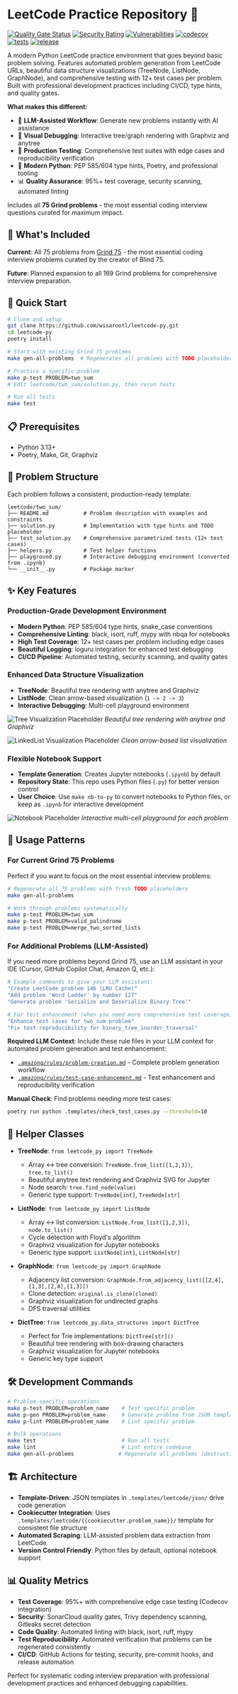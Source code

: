 # LeetCode Practice Repository 🚀

[![Quality Gate Status](https://sonarcloud.io/api/project_badges/measure?project=wisarootl_leetcode-py&metric=alert_status)](https://sonarcloud.io/summary/new_code?id=wisarootl_leetcode-py)
[![Security Rating](https://sonarcloud.io/api/project_badges/measure?project=wisarootl_leetcode-py&metric=security_rating)](https://sonarcloud.io/summary/new_code?id=wisarootl_leetcode-py)
[![Vulnerabilities](https://sonarcloud.io/api/project_badges/measure?project=wisarootl_leetcode-py&metric=vulnerabilities)](https://sonarcloud.io/summary/new_code?id=wisarootl_leetcode-py)
[![codecov](https://codecov.io/gh/wisarootl/leetcode-py/graph/badge.svg?token=TI97VUIA4Z)](https://codecov.io/gh/wisarootl/leetcode-py)
[![tests](https://img.shields.io/github/actions/workflow/status/wisarootl/leetcode-py/ci-test.yml?branch=main&label=tests&logo=github)](https://github.com/wisarootl/zerv/actions/workflows/ci-test.yml)
[![release](https://img.shields.io/github/actions/workflow/status/wisarootl/leetcode-py/cd.yml?branch=main&label=release&logo=github)](https://github.com/wisarootl/zerv/actions/workflows/cd.yml)

A modern Python LeetCode practice environment that goes beyond basic problem solving. Features automated problem generation from LeetCode URLs, beautiful data structure visualizations (TreeNode, ListNode, GraphNode), and comprehensive testing with 12+ test cases per problem. Built with professional development practices including CI/CD, type hints, and quality gates.

**What makes this different:**

- 🤖 **LLM-Assisted Workflow**: Generate new problems instantly with AI assistance
- 🎨 **Visual Debugging**: Interactive tree/graph rendering with Graphviz and anytree
- 🧪 **Production Testing**: Comprehensive test suites with edge cases and reproducibility verification
- 🚀 **Modern Python**: PEP 585/604 type hints, Poetry, and professional tooling
- 📊 **Quality Assurance**: 95%+ test coverage, security scanning, automated linting

Includes all **75 Grind problems** - the most essential coding interview questions curated for maximum impact.

## 🎯 What's Included

**Current**: All 75 problems from [Grind 75](https://www.techinterviewhandbook.org/grind75/) - the most essential coding interview problems curated by the creator of Blind 75.

**Future**: Planned expansion to all 169 Grind problems for comprehensive interview preparation.

## 🚀 Quick Start

```bash
# Clone and setup
git clone https://github.com/wisarootl/leetcode-py.git
cd leetcode-py
poetry install

# Start with existing Grind 75 problems
make gen-all-problems  # Regenerates all problems with TODO placeholders

# Practice a specific problem
make p-test PROBLEM=two_sum
# Edit leetcode/two_sum/solution.py, then rerun tests

# Run all tests
make test
```

## 📋 Prerequisites

- Python 3.13+
- Poetry, Make, Git, Graphviz

## 📁 Problem Structure

Each problem follows a consistent, production-ready template:

```
leetcode/two_sum/
├── README.md           # Problem description with examples and constraints
├── solution.py         # Implementation with type hints and TODO placeholder
├── test_solution.py    # Comprehensive parametrized tests (12+ test cases)
├── helpers.py          # Test helper functions
├── playground.py       # Interactive debugging environment (converted from .ipynb)
└── __init__.py         # Package marker
```

## ✨ Key Features

### Production-Grade Development Environment

- **Modern Python**: PEP 585/604 type hints, snake_case conventions
- **Comprehensive Linting**: black, isort, ruff, mypy with nbqa for notebooks
- **High Test Coverage**: 12+ test cases per problem including edge cases
- **Beautiful Logging**: loguru integration for enhanced test debugging
- **CI/CD Pipeline**: Automated testing, security scanning, and quality gates

### Enhanced Data Structure Visualization

- **TreeNode**: Beautiful tree rendering with anytree and Graphviz
- **ListNode**: Clean arrow-based visualization (`1 -> 2 -> 3`)
- **Interactive Debugging**: Multi-cell playground environment

![Tree Visualization Placeholder](docs/images/tree-viz.png)
_Beautiful tree rendering with anytree and Graphviz_

![LinkedList Visualization Placeholder](docs/images/linkedlist-viz.png)
_Clean arrow-based list visualization_

### Flexible Notebook Support

- **Template Generation**: Creates Jupyter notebooks (`.ipynb`) by default
- **Repository State**: This repo uses Python files (`.py`) for better version control
- **User Choice**: Use `make nb-to-py` to convert notebooks to Python files, or keep as `.ipynb` for interactive development

![Notebook Placeholder](docs/images/notebook-example.png)
_Interactive multi-cell playground for each problem_

## 🔄 Usage Patterns

### For Current Grind 75 Problems

Perfect if you want to focus on the most essential interview problems:

```bash
# Regenerate all 75 problems with fresh TODO placeholders
make gen-all-problems

# Work through problems systematically
make p-test PROBLEM=two_sum
make p-test PROBLEM=valid_palindrome
make p-test PROBLEM=merge_two_sorted_lists
```

### For Additional Problems (LLM-Assisted)

If you need more problems beyond Grind 75, use an LLM assistant in your IDE (Cursor, GitHub Copilot Chat, Amazon Q, etc.):

```bash
# Example commands to give your LLM assistant:
"Create LeetCode problem 146 (LRU Cache)"
"Add problem 'Word Ladder' by number 127"
"Generate problem 'Serialize and Deserialize Binary Tree'"

# For test enhancement (when you need more comprehensive test coverage):
"Enhance test cases for two_sum problem"
"Fix test reproducibility for binary_tree_inorder_traversal"
```

**Required LLM Context**: Include these rule files in your LLM context for automated problem generation and test enhancement:

- [`.amazonq/rules/problem-creation.md`](.amazonq/rules/problem-creation.md) - Complete problem generation workflow
- [`.amazonq/rules/test-case-enhancement.md`](.amazonq/rules/test-case-enhancement.md) - Test enhancement and reproducibility verification

**Manual Check**: Find problems needing more test cases:

```bash
poetry run python .templates/check_test_cases.py --threshold=10
```

## 🧰 Helper Classes

- **TreeNode**: `from leetcode_py import TreeNode`
    - Array ↔ tree conversion: `TreeNode.from_list([1,2,3])`, `tree.to_list()`
    - Beautiful anytree text rendering and Graphviz SVG for Jupyter
    - Node search: `tree.find_node(value)`
    - Generic type support: `TreeNode[int]`, `TreeNode[str]`

- **ListNode**: `from leetcode_py import ListNode`
    - Array ↔ list conversion: `ListNode.from_list([1,2,3])`, `node.to_list()`
    - Cycle detection with Floyd's algorithm
    - Graphviz visualization for Jupyter notebooks
    - Generic type support: `ListNode[int]`, `ListNode[str]`

- **GraphNode**: `from leetcode_py import GraphNode`
    - Adjacency list conversion: `GraphNode.from_adjacency_list([[2,4],[1,3],[2,4],[1,3]])`
    - Clone detection: `original.is_clone(cloned)`
    - Graphviz visualization for undirected graphs
    - DFS traversal utilities

- **DictTree**: `from leetcode_py.data_structures import DictTree`
    - Perfect for Trie implementations: `DictTree[str]()`
    - Beautiful tree rendering with box-drawing characters
    - Graphviz visualization for Jupyter notebooks
    - Generic key type support

## 🛠️ Development Commands

```bash
# Problem-specific operations
make p-test PROBLEM=problem_name    # Test specific problem
make p-gen PROBLEM=problem_name     # Generate problem from JSON template
make p-lint PROBLEM=problem_name    # Lint specific problem

# Bulk operations
make test                           # Run all tests
make lint                           # Lint entire codebase
make gen-all-problems              # Regenerate all problems (destructive)
```

## 🏗️ Architecture

- **Template-Driven**: JSON templates in `.templates/leetcode/json/` drive code generation
- **Cookiecutter Integration**: Uses `.templates/leetcode/{{cookiecutter.problem_name}}/` template for consistent file structure
- **Automated Scraping**: LLM-assisted problem data extraction from LeetCode
- **Version Control Friendly**: Python files by default, optional notebook support

## 📊 Quality Metrics

- **Test Coverage**: 95%+ with comprehensive edge case testing (Codecov integration)
- **Security**: SonarCloud quality gates, Trivy dependency scanning, Gitleaks secret detection
- **Code Quality**: Automated linting with black, isort, ruff, mypy
- **Test Reproducibility**: Automated verification that problems can be regenerated consistently
- **CI/CD**: GitHub Actions for testing, security, pre-commit hooks, and release automation

Perfect for systematic coding interview preparation with professional development practices and enhanced debugging capabilities.
